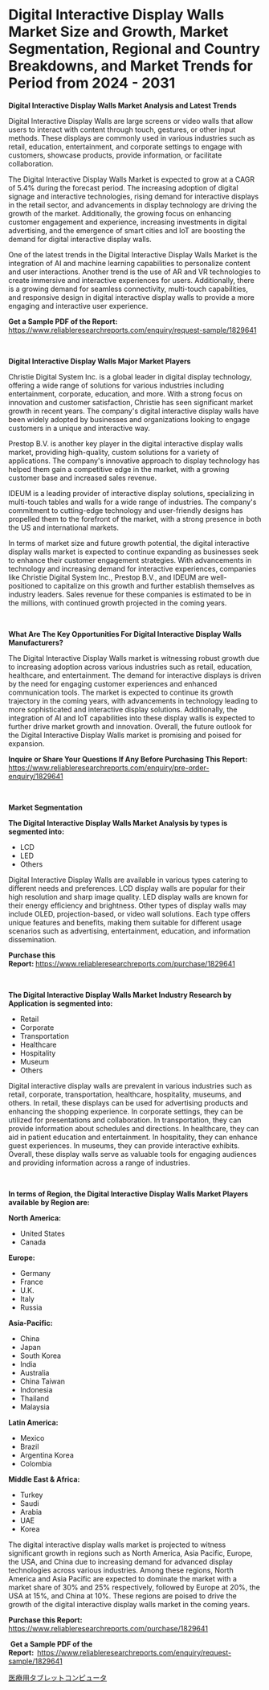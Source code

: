 <p><h1>Digital Interactive Display Walls Market Size and Growth, Market Segmentation, Regional and Country Breakdowns, and Market Trends for Period from 2024 -  2031</h1></p><p><strong>Digital Interactive Display Walls Market Analysis and Latest Trends</strong></p>
<p><p>Digital Interactive Display Walls are large screens or video walls that allow users to interact with content through touch, gestures, or other input methods. These displays are commonly used in various industries such as retail, education, entertainment, and corporate settings to engage with customers, showcase products, provide information, or facilitate collaboration.</p><p>The Digital Interactive Display Walls Market is expected to grow at a CAGR of 5.4% during the forecast period. The increasing adoption of digital signage and interactive technologies, rising demand for interactive displays in the retail sector, and advancements in display technology are driving the growth of the market. Additionally, the growing focus on enhancing customer engagement and experience, increasing investments in digital advertising, and the emergence of smart cities and IoT are boosting the demand for digital interactive display walls.</p><p>One of the latest trends in the Digital Interactive Display Walls Market is the integration of AI and machine learning capabilities to personalize content and user interactions. Another trend is the use of AR and VR technologies to create immersive and interactive experiences for users. Additionally, there is a growing demand for seamless connectivity, multi-touch capabilities, and responsive design in digital interactive display walls to provide a more engaging and interactive user experience.</p></p>
<p><strong>Get a Sample PDF of the Report:&nbsp;</strong> <a href="https://www.reliableresearchreports.com/enquiry/request-sample/1829641">https://www.reliableresearchreports.com/enquiry/request-sample/1829641</a></p>
<p>&nbsp;</p>
<p><strong>Digital Interactive Display Walls Major Market Players</strong></p>
<p><p>Christie Digital System Inc. is a global leader in digital display technology, offering a wide range of solutions for various industries including entertainment, corporate, education, and more. With a strong focus on innovation and customer satisfaction, Christie has seen significant market growth in recent years. The company's digital interactive display walls have been widely adopted by businesses and organizations looking to engage customers in a unique and interactive way.</p><p>Prestop B.V. is another key player in the digital interactive display walls market, providing high-quality, custom solutions for a variety of applications. The company's innovative approach to display technology has helped them gain a competitive edge in the market, with a growing customer base and increased sales revenue.</p><p>IDEUM is a leading provider of interactive display solutions, specializing in multi-touch tables and walls for a wide range of industries. The company's commitment to cutting-edge technology and user-friendly designs has propelled them to the forefront of the market, with a strong presence in both the US and international markets.</p><p>In terms of market size and future growth potential, the digital interactive display walls market is expected to continue expanding as businesses seek to enhance their customer engagement strategies. With advancements in technology and increasing demand for interactive experiences, companies like Christie Digital System Inc., Prestop B.V., and IDEUM are well-positioned to capitalize on this growth and further establish themselves as industry leaders. Sales revenue for these companies is estimated to be in the millions, with continued growth projected in the coming years.</p></p>
<p>&nbsp;</p>
<p><strong>What Are The Key Opportunities For Digital Interactive Display Walls Manufacturers?</strong></p>
<p><p>The Digital Interactive Display Walls market is witnessing robust growth due to increasing adoption across various industries such as retail, education, healthcare, and entertainment. The demand for interactive displays is driven by the need for engaging customer experiences and enhanced communication tools. The market is expected to continue its growth trajectory in the coming years, with advancements in technology leading to more sophisticated and interactive display solutions. Additionally, the integration of AI and IoT capabilities into these display walls is expected to further drive market growth and innovation. Overall, the future outlook for the Digital Interactive Display Walls market is promising and poised for expansion.</p></p>
<p><strong>Inquire or Share Your Questions If Any Before Purchasing This Report:</strong> <a href="https://www.reliableresearchreports.com/enquiry/pre-order-enquiry/1829641">https://www.reliableresearchreports.com/enquiry/pre-order-enquiry/1829641</a></p>
<p>&nbsp;</p>
<p><strong>Market Segmentation</strong></p>
<p><strong>The Digital Interactive Display Walls Market Analysis by types is segmented into:</strong></p>
<p><ul><li>LCD</li><li>LED</li><li>Others</li></ul></p>
<p><p>Digital Interactive Display Walls are available in various types catering to different needs and preferences. LCD display walls are popular for their high resolution and sharp image quality. LED display walls are known for their energy efficiency and brightness. Other types of display walls may include OLED, projection-based, or video wall solutions. Each type offers unique features and benefits, making them suitable for different usage scenarios such as advertising, entertainment, education, and information dissemination.</p></p>
<p><strong>Purchase this Report:&nbsp;</strong><a href="https://www.reliableresearchreports.com/purchase/1829641">https://www.reliableresearchreports.com/purchase/1829641</a></p>
<p>&nbsp;</p>
<p><strong>The Digital Interactive Display Walls Market Industry Research by Application is segmented into:</strong></p>
<p><ul><li>Retail</li><li>Corporate</li><li>Transportation</li><li>Healthcare</li><li>Hospitality</li><li>Museum</li><li>Others</li></ul></p>
<p><p>Digital interactive display walls are prevalent in various industries such as retail, corporate, transportation, healthcare, hospitality, museums, and others. In retail, these displays can be used for advertising products and enhancing the shopping experience. In corporate settings, they can be utilized for presentations and collaboration. In transportation, they can provide information about schedules and directions. In healthcare, they can aid in patient education and entertainment. In hospitality, they can enhance guest experiences. In museums, they can provide interactive exhibits. Overall, these display walls serve as valuable tools for engaging audiences and providing information across a range of industries.</p></p>
<p>&nbsp;</p>
<p><strong>In terms of Region, the Digital Interactive Display Walls Market Players available by Region are:</strong></p>
<p>
    <p> <strong> North America: </strong>
        <ul>
            <li>United States</li>
            <li>Canada</li>
        </ul>
        </p> 
    <p> <strong> Europe: </strong>
        <ul>
            <li>Germany</li>
            <li>France</li>
            <li>U.K.</li>
            <li>Italy</li>
            <li>Russia</li>
        </ul>
        </p> 
    <p> <strong> Asia-Pacific: </strong>
        <ul>
            <li>China</li>
            <li>Japan</li>
            <li>South Korea</li>
            <li>India</li>
            <li>Australia</li>
            <li>China Taiwan</li>
            <li>Indonesia</li>
            <li>Thailand</li>
            <li>Malaysia</li>
        </ul>
        </p> 
    <p> <strong> Latin America: </strong>
        <ul>
            <li>Mexico</li>
            <li>Brazil</li>
            <li>Argentina Korea</li>
            <li>Colombia</li>
        </ul>
        </p> 
    <p> <strong> Middle East & Africa: </strong>
        <ul>
            <li>Turkey</li>
            <li>Saudi</li>
            <li>Arabia</li>
            <li>UAE</li>
            <li>Korea</li>
        </ul>
    </p>
    </p>
<p><p>The digital interactive display walls market is projected to witness significant growth in regions such as North America, Asia Pacific, Europe, the USA, and China due to increasing demand for advanced display technologies across various industries. Among these regions, North America and Asia Pacific are expected to dominate the market with a market share of 30% and 25% respectively, followed by Europe at 20%, the USA at 15%, and China at 10%. These regions are poised to drive the growth of the digital interactive display walls market in the coming years.</p></p>
<p><strong>Purchase this Report: </strong><a href="https://www.reliableresearchreports.com/purchase/1829641">https://www.reliableresearchreports.com/purchase/1829641</a></p>
<p>&nbsp;<strong>Get a Sample PDF of the Report:&nbsp;&nbsp;</strong><a href="https://www.reliableresearchreports.com/enquiry/request-sample/1829641">https://www.reliableresearchreports.com/enquiry/request-sample/1829641</a></p>
<p><strong></strong></p>
<p><p><a href="https://github.com/oqoeusbvpadwjs08/Market-Research-Report-List-1/blob/main/742017913517.md">医療用タブレットコンピュータ</a></p></p>
